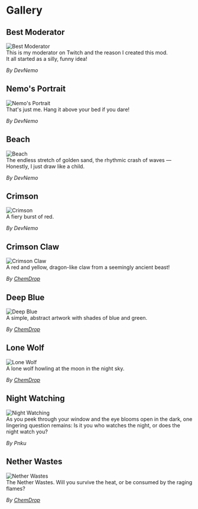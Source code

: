 # Gallery

## Best Moderator

![Best Moderator](https://github.com/NemoOnGH/NemoNotFound/blob/master/resources/minecraft_projects/galleries/nemos_paintings/best_moderator.png?raw=true)  
This is my moderator on Twitch and the reason I created this mod.  
It all started as a silly, funny idea!

_By DevNemo_

## Nemo's Portrait

![Nemo's Portrait](https://github.com/NemoOnGH/NemoNotFound/blob/master/resources/minecraft_projects/galleries/nemos_paintings/nemos_portrait.png?raw=true)  
That's just me.
Hang it above your bed if you dare!

_By DevNemo_

## Beach

![Beach](https://github.com/NemoOnGH/NemoNotFound/blob/master/resources/minecraft_projects/galleries/nemos_paintings/beach.png?raw=true)  
The endless stretch of golden sand, the rhythmic crash of waves — Honestly, I just draw like a child.

_By DevNemo_

## Crimson

![Crimson](https://github.com/NemoOnGH/NemoNotFound/blob/master/resources/minecraft_projects/galleries/nemos_paintings/crimson.png?raw=true)  
A fiery burst of red.

_By DevNemo_

## Crimson Claw

![Crimson Claw](https://github.com/NemoOnGH/NemoNotFound/blob/master/resources/minecraft_projects/galleries/nemos_paintings/crimson_claw.png?raw=true)  
A red and yellow, dragon-like claw from a seemingly ancient beast!

_By [ChemDrop](https://www.curseforge.com/members/chemdrop/projects)_

## Deep Blue

![Deep Blue](https://github.com/NemoOnGH/NemoNotFound/blob/master/resources/minecraft_projects/galleries/nemos_paintings/deep_blue.png?raw=true)  
A simple, abstract artwork with shades of blue and green.

_By [ChemDrop](https://www.curseforge.com/members/chemdrop/projects)_

## Lone Wolf

![Lone Wolf](https://github.com/NemoOnGH/NemoNotFound/blob/master/resources/minecraft_projects/galleries/nemos_paintings/lone_wolf.png?raw=true)  
A lone wolf howling at the moon in the night sky.

_By [ChemDrop](https://www.curseforge.com/members/chemdrop/projects)_

## Night Watching

![Night Watching](https://github.com/NemoOnGH/NemoNotFound/blob/master/resources/minecraft_projects/galleries/nemos_paintings/night_watching.png?raw=true)  
As you peek through your window and the eye blooms open in the dark, one lingering question remains:
Is it you who watches the night, or does the night watch you?

_By Pnku_

## Nether Wastes

![Nether Wastes](https://github.com/NemoOnGH/NemoNotFound/blob/master/resources/minecraft_projects/galleries/nemos_paintings/nether_wastes.png?raw=true)  
The Nether Wastes. Will you survive the heat, or be consumed by the raging flames?

_By [ChemDrop](https://www.curseforge.com/members/chemdrop/projects)_
